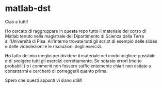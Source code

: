 # matlab-dst

Ciao a tutti!

Ho cercato di raggruppare in questa repo tutto il materiale del corso di Matlab tenuto nella magistrale del Dipartimento di Scienza della Terra all'Università di Pisa.
All'interno trovate tutti gli script di esempio delle slides e delle videolezioni e le risoluzioni degli esercizi. 

Ho fatto del mio meglio per dividere il materiale nel modo migliore possibile e di svolgere tutti gli esercizi correttamente. Se notaste errori (molto probabili!) o i commenti non fossero sufficientemente chiari non esitate a contattarmi e cercherò di correggerli quanto prima.

Spero che questi appunti vi siano utili!!

